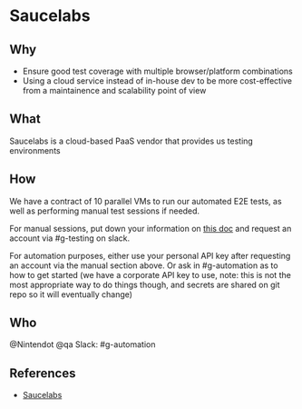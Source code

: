 # Saucelabs

## Why

- Ensure good test coverage with multiple browser/platform combinations
- Using a cloud service instead of in-house dev to be more cost-effective from a maintainence and scalability point of view


## What

Saucelabs is a cloud-based PaaS vendor that provides us testing environments 

## How

We have a contract of 10 parallel VMs to run our automated E2E tests, as well as performing manual test sessions if needed. 

For manual sessions, put down your information on [this doc](https://docs.google.com/spreadsheets/d/1h-DtiKSI29giQ-78AgDcGMRKxhjfvVV6rQ8aDHcoTSg) and request an account via #g-testing on slack.

For automation purposes, either use your personal API key after requesting an account via the manual section above. Or ask in #g-automation as to how to get started (we have a corporate API key to use, note: this is not the most appropriate way to do things though, and secrets are shared on git repo so it will eventually change)

## Who

@Nintendot @qa
Slack: #g-automation

## References

* [Saucelabs](https://saucelabs.com)
